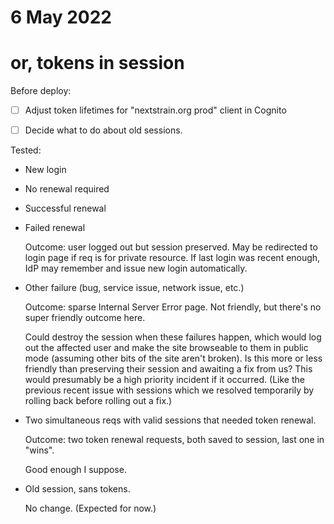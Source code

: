 # 6 May 2022
# or, tokens in session


Before deploy:

- [ ] Adjust token lifetimes for "nextstrain.org prod" client in Cognito

- [ ] Decide what to do about old sessions.


Tested:

- New login
- No renewal required
- Successful renewal

- Failed renewal
  
  Outcome: user logged out but session preserved.  May be redirected to login
  page if req is for private resource.  If last login was recent enough, IdP
  may remember and issue new login automatically.

- Other failure (bug, service issue, network issue, etc.)

  Outcome: sparse Internal Server Error page.  Not friendly, but there's no
  super friendly outcome here.

  Could destroy the session when these failures happen, which would log out the
  affected user and make the site browseable to them in public mode (assuming
  other bits of the site aren't broken).  Is this more or less friendly than
  preserving their session and awaiting a fix from us?  This would presumably be
  a high priority incident if it occurred.  (Like the previous recent issue
  with sessions which we resolved temporarily by rolling back before rolling
  out a fix.)

- Two simultaneous reqs with valid sessions that needed token renewal.

  Outcome: two token renewal requests, both saved to session, last one in "wins".

  Good enough I suppose.

- Old session, sans tokens.

  No change. (Expected for now.)
